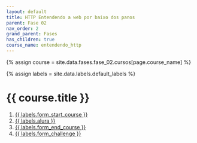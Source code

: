 ```yaml
---
layout: default
title: HTTP Entendendo a web por baixo dos panos
parent: Fase 02
nav_order: 2
grand_parent: Fases
has_children: true
course_name: entendendo_http
---
```


{% assign course = site.data.fases.fase_02.cursos[page.course_name] %}

{% assign labels = site.data.labels.default_labels %}


# {{  course.title }}

1. [{{ labels.form_start_course }}](course.form_start_course)
2. [{{ labels.alura }}](course.alura)
3. [{{ labels.form_end_course }}](course.form_end_course)
4. [{{ labels.form_challenge }}](course.form_challenge)

